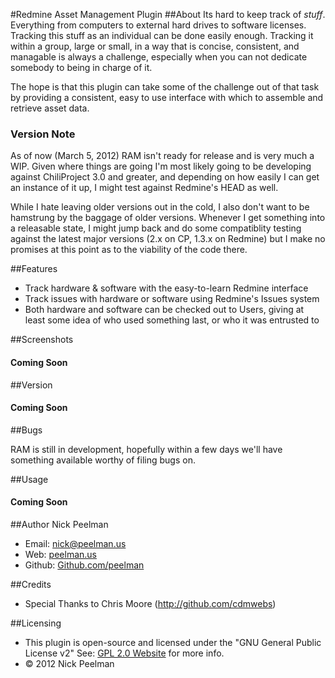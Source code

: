 #Redmine Asset Management Plugin
##About
Its hard to keep track of *stuff*.  Everything from computers to external hard drives to software licenses.  Tracking this stuff as an individual can be done easily enough. Tracking it within a group, large or small, in a way that is concise, consistent, and managable is always a challenge, especially when you can not dedicate somebody to being in charge of it.

The hope is that this plugin can take some of the challenge out of that task by providing a consistent, easy to use interface with which to assemble and retrieve asset data.

### Version Note
As of now (March 5, 2012) RAM isn't ready for release and is very much a WIP.  Given where things are going I'm most likely going to be developing against ChiliProject 3.0 and greater, and depending on how easily I can get an instance of it up, I might test against Redmine's HEAD as well.

While I hate leaving older versions out in the cold, I also don't want to be hamstrung by the baggage of older versions.  Whenever I get something into a releasable state, I might jump back and do some compatiblity testing against the latest major versions (2.x on CP, 1.3.x on Redmine) but I make no promises at this point as to the viability of the code there.

##Features
+ Track hardware & software with the easy-to-learn Redmine interface
+ Track issues with hardware or software using Redmine's Issues system
+ Both hardware and software can be checked out to Users, giving at least some idea of who used something last, or who it was entrusted to

##Screenshots

#### Coming Soon

##Version

#### Coming Soon

##Bugs

RAM is still in development, hopefully within a few days we'll have something available worthy of filing bugs on.

##Usage

#### Coming Soon

##Author
Nick Peelman

- Email: nick@peelman.us
- Web: [peelman.us](http://peelman.us)
- Github: [Github.com/peelman](http://github.com/peelman)

##Credits
+ Special Thanks to Chris Moore (http://github.com/cdmwebs)

##Licensing
+ This plugin is open-source and licensed under the "GNU General Public License v2"  See: [GPL 2.0 Website](http://www.gnu.org/licenses/old-licenses/gpl-2.0.html) for more info.
+ &copy; 2012 Nick Peelman